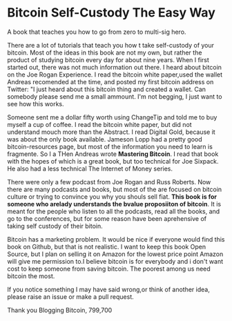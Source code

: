 # Bitcoin Self-Custody The Easy Way
A book that teaches you how to go from zero to multi-sig hero.

There are a lot of tutorials that teach you how t take self-custody of your bitcoin. Most of the ideas in this book are not my own, but rather the product of studying bitcoin every day for about nine years.  When I first started out, there was not much information out there. I heard about bitcoin on the Joe Rogan Experience. I read the bitcoin white paper,used the wallet Andreas recomended at the time, and posted my first bitcoin address on Twitter: "I just heard about this bitcoin thing and created a wallet. Can somebody please send me a small ammount.  I'm not begging, I just want to see how this works.

Someone sent me a dollar fifty worth using ChangeTip and told me to buy myself a cup of coffee. I read the bitcoin white paper, but did not understand mouch more than the Abstract. I read Digital Gold, because it was about the only book available. Jameson Lopp had a pretty good bitcoin-resources page, but most of the information you need to learn is fragmente. So I a THen Andreas wrote **Mastering Bitcoin**. I read that book with the hopes of  which is a great book, but too technical for Joe Sixpack. He also had a less technical The Internet of Money series. 

There were only a few podcast from Joe Rogan and Russ Roberts. Now there are many podcasts and books, but most of the are focused on bitcoin culture or trying to convince you why you shouls sell fiat. **This book is for someone who arelady understands the bvalue proposiiton of bitcoin**.  It is meant for the people who listen to all the podcasts, read all the books, and go to the conferences, but for some reason have been aprehensive of taking self custody of their bitoin.


Bitcoin has a marketing problem.  It would be nice if everyone would find this book on Github, but that is not realistic. I want to keep this book Open Source, but I plan on selling it on Amazon for the lowest price point Amazon will give me permission to.I believe bitcoin is for everybody and i don't want cost to keep someone from saving bitcoin. The poorest among us need bitcoin the most.

If you notice something I may have said wrong,or think of another idea, please raise an issue or make a pull request.

Thank you
Blogging Bitcoin,
799,700
